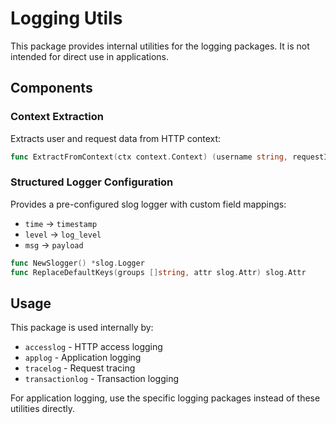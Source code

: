 # Logging Utils

This package provides internal utilities for the logging packages. It is not intended for direct use in applications.

## Components

### Context Extraction
Extracts user and request data from HTTP context:
```go
func ExtractFromContext(ctx context.Context) (username string, requestId string)
```

### Structured Logger Configuration
Provides a pre-configured slog logger with custom field mappings:
- `time` → `timestamp`
- `level` → `log_level` 
- `msg` → `payload`

```go
func NewSlogger() *slog.Logger
func ReplaceDefaultKeys(groups []string, attr slog.Attr) slog.Attr
```

## Usage

This package is used internally by:
- `accesslog` - HTTP access logging
- `applog` - Application logging
- `tracelog` - Request tracing
- `transactionlog` - Transaction logging

For application logging, use the specific logging packages instead of these utilities directly.